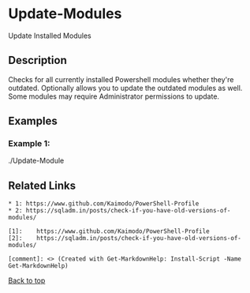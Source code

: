 <!-- markdownlint-disable MD033 -->

# Update-Modules

Update Installed Modules

## Description

Checks for all currently installed Powershell modules whether they're outdated.
Optionally allows you to update the outdated modules as well.
Some modules may require Administrator permissions to update.

## Examples

### Example 1:

./Update-Module

## Related Links

```
* 1: https://www.github.com/Kaimodo/PowerShell-Profile
* 2: https://sqladm.in/posts/check-if-you-have-old-versions-of-modules/

[1]: 	https://www.github.com/Kaimodo/PowerShell-Profile
[2]:	https://sqladm.in/posts/check-if-you-have-old-versions-of-modules/

[comment]: <> (Created with Get-MarkdownHelp: Install-Script -Name Get-MarkdownHelp)

```

[Back to top](../enUS.md)
